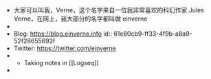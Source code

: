 - 大家可以叫我，Verne，这个名字来自一位我非常喜欢的科幻作家 Jules Verne，在网上，我大部分的名字都叫做 einverne
-
- Blog: https://blog.einverne.info
  id:: 61e80cb9-ff33-4f9b-a8a9-52f28655692f
- Twitter: https://twitter.com/einverne
-
	- Taking notes in [[Logseq]]
-